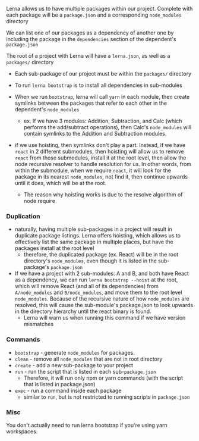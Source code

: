 
Lerna allows us to have multiple packages within our project. Complete with each package will be a `package.json` and a corresponding `node_modules` directory

We can list one of our packages as a dependency of another one by including the package in the `dependencies` section of the dependent's `package.json` 

The root of a project with Lerna will have a `lerna.json`, as well as a `packages/` directory
- Each sub-package of our project must be within the `packages/` directory 

- To run `lerna bootstrap` is to install all dependencies in sub-modules
- When we run `bootstrap`, lerna will call `yarn` in each module, then create symlinks between the packages that refer to each other in the dependent's `node_modules`
	- ex. If we have 3 modules: Addition, Subtraction, and Calc (which performs the add/subtract operations), then Calc's `node_modules` will contain symlinks to the Addition and Subtraction modules. 
- if we use hoisting, then symlinks don't play a part. Instead, if we have `react` in 2 different submodules, then hoisting will allow us to remove `react` from those submodules, install it at the root level, then allow the node recursive resolver to handle resolution for us. In other words, from within the submodule, when we require `react`, it will look for the package in its nearest `node_modules`, not find it, then continue upwards until it does, which will be at the root.
	- The reason why hoisting works is due to the resolve algorithm of node require

### Duplication
- naturally, having multiple sub-packages in a project will result in duplicate package listings. Lerna offers hoisting, which allows us to effectively list the same package in multiple places, but have the packages install at the root level
	- therefore, the duplicated package (ex. React) will be in the root directory's `node_modules`, even though it is listed in the sub-package's `package.json` 
- If we have a project with 2 sub-modules: A and B, and both have React as a dependency, we can run `lerna bootstrap --hoist` at the root, which will remove React (and all of its dependencies) from `A/node_modules` and `B/node_modules`, and move them to the root level `node_modules`. Because of the recursive nature of how `node_modules` are resolved, this will cause the sub-module's package.json to look upwards in the directory hierarchy until the react binary is found. 
	- Lerna will warn us when running this command if we have version mismatches

### Commands
- `bootstrap` - generate `node_modules` for packages.
- `clean` - remove all `node_modules` that are not in root directory
- `create` - add a new sub-package to your project
- `run` - run the script that is listed in each sub-`package.json`
	- Therefore, it will run only npm or yarn commands (with the script that is listed in package.json)
- `exec` - run a command inside each package
	- similar to `run`, but is not restricted to running scripts in `package.json` 

### Misc
You don't actually need to run lerna bootstrap if you're using yarn workspaces.
